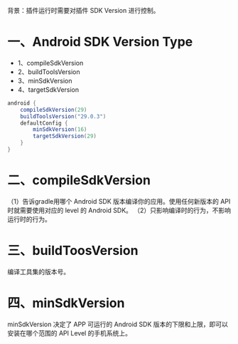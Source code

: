 背景：插件运行时需要对插件 SDK Version 进行控制。

# 一、Android SDK Version Type

* 1、compileSdkVersion
* 2、buildToolsVersion
* 3、minSdkVersion
* 4、targetSdkVersion

```groovy
android {
    compileSdkVersion(29)
    buildToolsVersion("29.0.3")
    defaultConfig {
        minSdkVersion(16)
        targetSdkVersion(29)
    }
}
```

# 二、compileSdkVersion
（1）告诉gradle用哪个 Android SDK 版本编译你的应用。使用任何新版本的 API 时就需要使用对应的 level 的 Android SDK。
（2）只影响编译时的行为，不影响运行时的行为。

# 三、buildToosVersion
编译工具集的版本号。

# 四、minSdkVersion
minSdkVersion 决定了 APP 可运行的 Android SDK 版本的下限和上限，即可以安装在哪个范围的 API Level 的手机系统上。